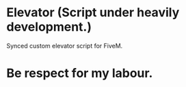 # Elevator (Script under heavily development.)
Synced custom elevator script for FiveM.


# Be respect for my labour.
